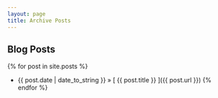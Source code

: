 ```yaml
---
layout: page
title: Archive Posts
---
```


## Blog Posts

{% for post in site.posts %}
* {{ post.date | date_to_string }} &raquo; [ {{ post.title }} ]({{ post.url }})
{% endfor %}
